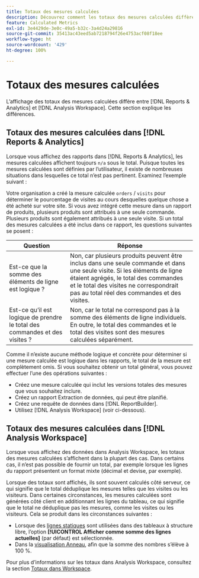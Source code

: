 ```yaml
---
title: Totaux des mesures calculées
description: Découvrez comment les totaux des mesures calculées diffèrent dans les outils Analytics.
feature: Calculated Metrics
exl-id: 3e4429de-3e0c-49a5-b32c-3a4d24a29816
source-git-commit: 35413ac43eed5ab7218794f26e4753acf08f18ee
workflow-type: ht
source-wordcount: '429'
ht-degree: 100%

---
```


# Totaux des mesures calculées

L’affichage des totaux des mesures calculées diffère entre [!DNL Reports & Analytics] et [!DNL Analysis Workspace]. Cette section explique les différences.

## Totaux des mesures calculées dans [!DNL Reports & Analytics]

Lorsque vous affichez des rapports dans [!DNL Reports & Analytics], les mesures calculées affichent toujours `n/a` sous le total. Puisque toutes les mesures calculées sont définies par l’utilisateur, il existe de nombreuses situations dans lesquelles ce total n’est pas pertinent. Examinez l’exemple suivant :

Votre organisation a créé la mesure calculée `orders` / `visits` pour déterminer le pourcentage de visites au cours desquelles quelque chose a été acheté sur votre site. Si vous avez intégré cette mesure dans un rapport de produits, plusieurs produits sont attribués à une seule commande. Plusieurs produits sont également attribués à une seule visite. Si un total des mesures calculées a été inclus dans ce rapport, les questions suivantes se posent :

| Question | Réponse |
|---|---|
| Est-ce que la somme des éléments de ligne est logique ? | Non, car plusieurs produits peuvent être inclus dans une seule commande et dans une seule visite. Si les éléments de ligne étaient agrégés, le total des commandes et le total des visites ne correspondrait pas au total réel des commandes et des visites. |
| Est-ce qu’il est logique de prendre le total des commandes et des visites ? | Non, car le total ne correspond pas à la somme des éléments de ligne individuels. En outre, le total des commandes et le total des visites sont des mesures calculées séparément. |

Comme il n’existe aucune méthode logique et concrète pour déterminer si une mesure calculée est logique dans les rapports, le total de la mesure est complètement omis. Si vous souhaitez obtenir un total général, vous pouvez effectuer l’une des opérations suivantes :

* Créez une mesure calculée qui inclut les versions totales des mesures que vous souhaitez inclure.
* Créez un rapport Extraction de données, qui peut être planifié.
* Créez une requête de données dans [!DNL ReportBuilder].
* Utilisez [!DNL Analysis Workspace] (voir ci-dessous).

## Totaux des mesures calculées dans [!DNL Analysis Workspace]

Lorsque vous affichez des données dans Analysis Workspace, les totaux des mesures calculées s’affichent dans la plupart des cas. Dans certains cas, il n’est pas possible de fournir un total, par exemple lorsque les lignes du rapport présentent un format mixte (décimal et devise, par exemple).

Lorsque des totaux sont affichés, ils sont souvent calculés côté serveur, ce qui signifie que le total déduplique les mesures telles que les visites ou les visiteurs. Dans certaines circonstances, les mesures calculées sont générées côté client en additionnant les lignes du tableau, ce qui signifie que le total ne déduplique pas les mesures, comme les visites ou les visiteurs. Cela se produit dans les circonstances suivantes :

* Lorsque des [lignes statiques](/help/analyze/analysis-workspace/visualizations/freeform-table/column-row-settings/manual-vs-dynamic-rows.md) sont utilisées dans des tableaux à structure libre, l’option **[!UICONTROL Afficher comme somme des lignes actuelles]** (par défaut) est sélectionnée.
* Dans la [visualisation Anneau](/help/analyze/analysis-workspace/visualizations/donut.md), afin que la somme des nombres s’élève à 100 %.

Pour plus dʼinformations sur les totaux dans Analysis Workspace, consultez la section [Totaux dans Workspace](https://experienceleague.adobe.com/docs/analytics/analyze/analysis-workspace/visualizations/freeform-table/workspace-totals.html?lang=fr#static-row-total).

